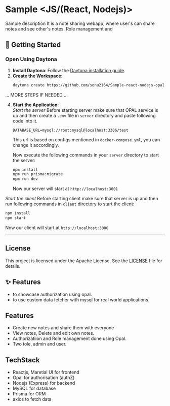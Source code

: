# Sample <JS/(React, Nodejs)>

Sample description
It is a note sharing webapp, where user's can share notes and see other's notes. Role management and 

## 🚀 Getting Started  

### Open Using Daytona  

1. **Install Daytona**: Follow the [Daytona installation guide](https://www.daytona.io/docs/installation/installation/).  
2. **Create the Workspace**:  
   ```bash  
   daytona create https://github.com/sonu2164/Sample-react-nodejs-opal-auth-todolist
   ```  

... MORE STEPS IF NEEDED ...

4. **Start the Application**:  
   *Start the server*
   Before starting server make sure that OPAL service is up and then create a `.env` file in `server` directory and paste following code into it.
   ```
   DATABASE_URL=mysql://root:mysql@localhost:3306/test
   ```
   This url is based on configs mentioned in `docker-compose.yml`, you can change it accordingly.

   Now execute the following commands in your `server` directory to start the server:
   ```bash
   npm install
   npm run prisma:migrate
   npm run dev
   ```
   Now our server will start at `http://localhost:3001`

*Start the client*
   Before starting client make sure that server is up and then run following commands in `client` directory to start the client:
   ```bash
   npm install
   npm start
   ```
   Now our client will start at `http://localhost:3000`


---

## License
This project is licensed under the Apache License. See the [LICENSE](LICENSE) file for details.

## ✨ Features  

- to showcase authorization using opal.
- to use custom data fetcher with mysql for real world applications.

## Features
- Create new notes and share them with everyone
- View notes, Delete and edit own notes.
- Authorizatiion and Role management done using Opal.
- Two tole, admin and user.

## TechStack
- Reactjs, Maretial UI for frontend
- Opal for authorisation (authZ)
- Nodejs (Express) for backend
- MySQL for database
- Prisma for ORM
- axios to fetch data
